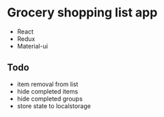 # Grocery shopping list app

- React
- Redux
- Material-ui

## Todo

- item removal from list
- hide completed items
- hide completed groups
- store state to localstorage